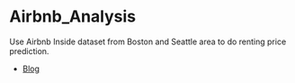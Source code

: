 # Airbnb_Analysis

Use Airbnb Inside dataset from Boston and Seattle area to do renting price prediction.


* [Blog](https://medium.com/p/4f73ab8981d8/edit)
